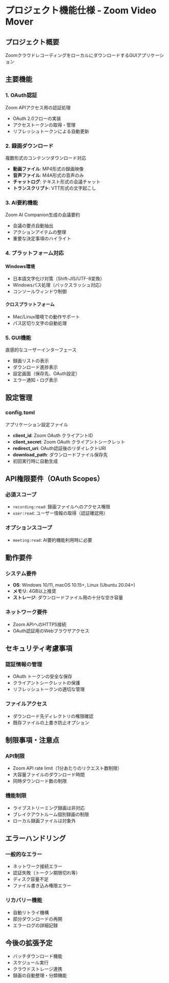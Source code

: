 # プロジェクト機能仕様 - Zoom Video Mover

## プロジェクト概要
ZoomクラウドレコーディングをローカルにダウンロードするGUIアプリケーション

## 主要機能

### 1. OAuth認証
Zoom APIアクセス用の認証処理
- OAuth 2.0フローの実装
- アクセストークンの取得・管理
- リフレッシュトークンによる自動更新

### 2. 録画ダウンロード
複数形式のコンテンツダウンロード対応
- **動画ファイル**: MP4形式の録画映像
- **音声ファイル**: M4A形式の音声のみ
- **チャットログ**: テキスト形式の会議チャット
- **トランスクリプト**: VTT形式の文字起こし

### 3. AI要約機能
Zoom AI Companion生成の会議要約
- 会議の要点自動抽出
- アクションアイテムの整理
- 重要な決定事項のハイライト

### 4. プラットフォーム対応

#### Windows環境
- 日本語文字化け対策（Shift-JIS/UTF-8変換）
- Windowsパス処理（バックスラッシュ対応）
- コンソールウィンドウ制御

#### クロスプラットフォーム
- Mac/Linux環境での動作サポート
- パス区切り文字の自動処理

### 5. GUI機能
直感的なユーザーインターフェース
- 録画リストの表示
- ダウンロード進捗表示
- 設定画面（保存先、OAuth設定）
- エラー通知・ログ表示

## 設定管理

### config.toml
アプリケーション設定ファイル
- **client_id**: Zoom OAuth クライアントID
- **client_secret**: Zoom OAuth クライアントシークレット
- **redirect_uri**: OAuth認証後のリダイレクトURI
- **download_path**: ダウンロードファイル保存先
- 初回実行時に自動生成

## API権限要件（OAuth Scopes）

### 必須スコープ
- `recording:read`: 録画ファイルへのアクセス権限
- `user:read`: ユーザー情報の取得（認証確認用）

### オプションスコープ
- `meeting:read`: AI要約機能利用時に必要

## 動作要件

### システム要件
- **OS**: Windows 10/11, macOS 10.15+, Linux (Ubuntu 20.04+)
- **メモリ**: 4GB以上推奨
- **ストレージ**: ダウンロードファイル用の十分な空き容量

### ネットワーク要件
- Zoom APIへのHTTPS接続
- OAuth認証用のWebブラウザアクセス

## セキュリティ考慮事項

### 認証情報の管理
- OAuth トークンの安全な保存
- クライアントシークレットの保護
- リフレッシュトークンの適切な管理

### ファイルアクセス
- ダウンロード先ディレクトリの権限確認
- 既存ファイルの上書き防止オプション

## 制限事項・注意点

### API制限
- Zoom API rate limit（1分あたりのリクエスト数制限）
- 大容量ファイルのダウンロード時間
- 同時ダウンロード数の制限

### 機能制限
- ライブストリーミング録画は非対応
- ブレイクアウトルーム個別録画の制限
- ローカル録画ファイルは対象外

## エラーハンドリング

### 一般的なエラー
- ネットワーク接続エラー
- 認証失敗（トークン期限切れ等）
- ディスク容量不足
- ファイル書き込み権限エラー

### リカバリー機能
- 自動リトライ機構
- 部分ダウンロードの再開
- エラーログの詳細記録

## 今後の拡張予定
- バッチダウンロード機能
- スケジュール実行
- クラウドストレージ連携
- 録画の自動整理・分類機能